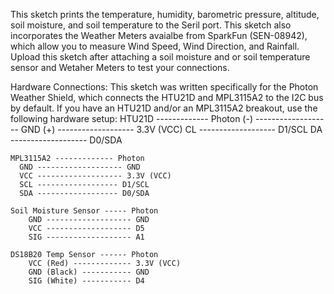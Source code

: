   This sketch prints the temperature, humidity, barometric pressure, altitude,
  soil moisture, and soil temperature to the Seril port. This sketch also
  incorporates the Weather Meters avaialbe from SparkFun (SEN-08942), which allow
  you to measure Wind Speed, Wind Direction, and Rainfall. Upload this sketch
  after attaching a soil moisture and or soil temperature sensor and Wetaher
  Meters to test your connections.

  Hardware Connections:
	This sketch was written specifically for the Photon Weather Shield,
	which connects the HTU21D and MPL3115A2 to the I2C bus by default.
  If you have an HTU21D and/or an MPL3115A2 breakout,	use the following
  hardware setup:
      HTU21D ------------- Photon
      (-) ------------------- GND
      (+) ------------------- 3.3V (VCC)
       CL ------------------- D1/SCL
       DA ------------------- D0/SDA

    MPL3115A2 ------------- Photon
      GND ------------------- GND
      VCC ------------------- 3.3V (VCC)
      SCL ------------------ D1/SCL
      SDA ------------------ D0/SDA

    Soil Moisture Sensor ----- Photon
        GND ------------------- GND
        VCC ------------------- D5
        SIG ------------------- A1

    DS18B20 Temp Sensor ------ Photon
        VCC (Red) ------------- 3.3V (VCC)
        GND (Black) ----------- GND
        SIG (White) ----------- D4

